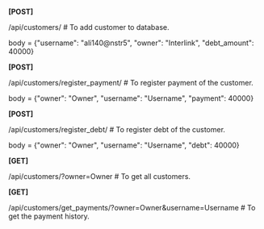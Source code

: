 **[POST]**

/api/customers/ # To add customer to database.

body = {"username": "ali140@nstr5", "owner": "Interlink", "debt_amount": 40000}

**[POST]**

/api/customers/register_payment/ # To register payment of the customer.

body = {"owner": "Owner", "username": "Username", "payment": 40000}

**[POST]**

/api/customers/register_debt/ # To register debt of the customer.

body = {"owner": "Owner", "username": "Username", "debt": 40000}

**[GET]**

/api/customers/?owner=Owner # To get all customers.

**[GET]**

/api/customers/get_payments/?owner=Owner&username=Username # To get the payment history.